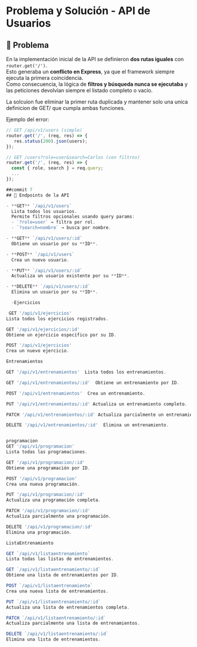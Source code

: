 # Problema y Solución - API de Usuarios

## 🔎 Problema

En la implementación inicial de la API se definieron **dos rutas iguales** con `router.get('/')`.  
Esto generaba un **conflicto en Express**, ya que el framework siempre ejecuta la primera coincidencia.  
Como consecuencia, la lógica de **filtros y búsqueda nunca se ejecutaba** y las peticiones devolvían siempre el listado completo o vacío.

La solcuion fue eliminar la primer ruta duplicada y mantener solo una unica definicion de GET/ que cumpla ambas funciones.

Ejemplo del error:

```js
// GET /api/v1/users (simple)
router.get('/', (req, res) => {
   res.status(200).json(users);
});

// GET /users?role=user&search=Carlos (con filtros)
router.get('/', (req, res) => {
  const { role, search } = req.query;
  ...
});

##commit 7
## 📌 Endpoints de la API

- **GET** `/api/v1/users`  
  Lista todos los usuarios.  
  Permite filtros opcionales usando query params:  
  - `?role=user` → filtra por rol.  
  - `?search=nombre` → busca por nombre.  

- **GET** `/api/v1/users/:id`  
  Obtiene un usuario por su **ID**.  

- **POST** `/api/v1/users`  
  Crea un nuevo usuario.  

- **PUT** `/api/v1/users/:id`  
  Actualiza un usuario existente por su **ID**.  

- **DELETE** `/api/v1/users/:id`  
  Elimina un usuario por su **ID**.  

  -Ejercicios

 GET '/api/v1/ejercicios'
Lista todos los ejercicios registrados.

GET '/api/v1/ejercicios/:id'
Obtiene un ejercicio específico por su ID.

POST '/api/v1/ejercicios'
Crea un nuevo ejercicio.

Entrenamientos

GET '/api/v1/entrenamientos'  Lista todos los entrenamientos.

GET '/api/v1/entrenamientos/:id'  Obtiene un entrenamiento por ID.

POST '/api/v1/entrenamientos'  Crea un entrenamiento.

PUT '/api/v1/entrenamientos/:id' Actualiza un entrenamiento completo.

PATCH '/api/v1/entrenamientos/:id' Actualiza parcialmente un entrenamiento.

DELETE '/api/v1/entrenamientos/:id'  Elimina un entrenamiento.


programacion
GET '/api/v1/programacion'
Lista todas las programaciones.

GET '/api/v1/programacion/:id'
Obtiene una programación por ID.

POST '/api/v1/programacion'
Crea una nueva programación.

PUT '/api/v1/programacion/:id'
Actualiza una programación completa.

PATCH '/api/v1/programacion/:id'
Actualiza parcialmente una programación.

DELETE '/api/v1/programacion/:id'
Elimina una programación.

ListaEntrenamiento

GET `/api/v1/listaentrenamiento`  
Lista todas las listas de entrenamientos.

GET `/api/v1/listaentrenamiento/:id`  
Obtiene una lista de entrenamientos por ID.

POST `/api/v1/listaentrenamiento`  
Crea una nueva lista de entrenamientos.

PUT `/api/v1/listaentrenamiento/:id`  
Actualiza una lista de entrenamientos completa.

PATCH `/api/v1/listaentrenamiento/:id`  
Actualiza parcialmente una lista de entrenamientos.

DELETE `/api/v1/listaentrenamiento/:id`  
Elimina una lista de entrenamientos.

